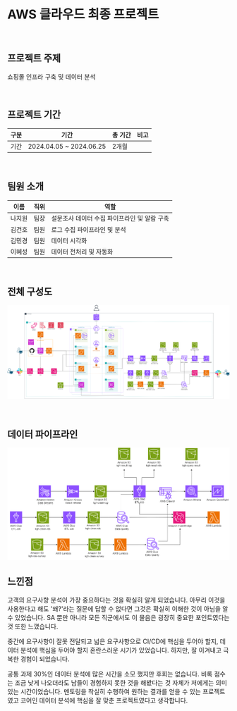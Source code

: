 
# AWS 클라우드 최종 프로젝트

<br>

## 프로젝트 주제
쇼핑몰 인프라 구축 및 데이터 분석

<br>

## 프로젝트 기간
| 구분 | 기간 | 총 기간 | 비고 |
| -- | -- | -- | -- |
| 기간 | 2024.04.05 ~ 2024.06.25 | 2개월 |  |


<br>

## 팀원 소개

| 이름   | 직위                  | 역할                       |
|---------|------------------------|-----------------------------|
|  나지원  | 팀장     | 설문조사 데이터 수집 파이프라인 및 알람 구축  |
| 김건호   | 팀원    | 로그 수집 파이프라인 및 분석         |
| 김민경   | 팀원   | 데이터 시각화            |
| 이혜성   | 팀원   | 데이터 전처리 및 자동화            |

<br>

## 전체 구성도
![플랫폼 구성도](img/Architecture.png)

<br>

## 데이터 파이프라인
![플랫폼 구성도](img/data%20pipeline.png)

## 느낀점
고객의 요구사항 분석이 가장 중요하다는 것을 확실히 알게 되었습니다. 아무리 이것을 사용한다고 해도 '왜?'라는 질문에 답할 수 없다면 그것은 확실히 이해한 것이 아님을 알 수 있었습니다. SA 뿐만 아니라 모든 직군에서도 이 물음은 굉장히 중요한 포인트였다는것 또한 느꼈습니다.

중간에 요구사항이 잘못 전달되고 넓은 요구사항으로 CI/CD에 핵심을 두어야 할지, 데이터 분석에 핵심을 두어야 할지 혼란스러운 시기가 있었습니다. 하지만, 잘 이겨내고 극복한 경험이 되었습니다.

공통 과제 30%인 데이터 분석에 많은 시간을 소모 했지만 후회는 없습니다. 비록 점수는 조금 낮게 나오더라도 남들이 경험하지 못한 것을 해봤다는 것 자체가 저에게는 의미 있는 시간이었습니다. 멘토링을 착실히 수행하여 원하는 결과를 얻을 수 있는 프로젝트였고 코어인 데이터 분석에 핵심을 잘 맞춘 프로젝트였다고 생각합니다.
